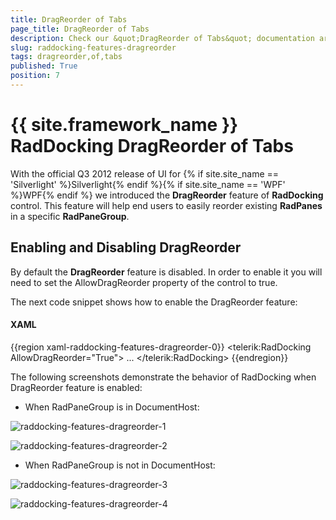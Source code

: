 ```yaml
---
title: DragReorder of Tabs
page_title: DragReorder of Tabs
description: Check our &quot;DragReorder of Tabs&quot; documentation article for the RadDocking {{ site.framework_name }} control.
slug: raddocking-features-dragreorder
tags: dragreorder,of,tabs
published: True
position: 7
---
```


# {{ site.framework_name }} RadDocking DragReorder of Tabs

With the official Q3 2012 release of UI for {% if site.site_name == 'Silverlight' %}Silverlight{% endif %}{% if site.site_name == 'WPF' %}WPF{% endif %} we introduced the __DragReorder__ feature of __RadDocking__ control. This feature will help end users to easily reorder existing __RadPanes__ in a specific __RadPaneGroup__.

## Enabling and Disabling DragReorder

By default the __DragReorder__ feature is disabled. In order to enable it you will need to set the AllowDragReorder property of the control to true.

The next code snippet shows how to enable the DragReorder feature:

#### __XAML__

{{region xaml-raddocking-features-dragreorder-0}}
	<telerik:RadDocking AllowDragReorder="True">
	    ...
	</telerik:RadDocking>
{{endregion}}

The following screenshots demonstrate the behavior of RadDocking when DragReorder feature is enabled:

* When RadPaneGroup is in DocumentHost:

![raddocking-features-dragreorder-1](images/raddocking-features-dragreorder-1.png)

![raddocking-features-dragreorder-2](images/raddocking-features-dragreorder-2.png)

* When RadPaneGroup is not in DocumentHost:

![raddocking-features-dragreorder-3](images/raddocking-features-dragreorder-3.png)

![raddocking-features-dragreorder-4](images/raddocking-features-dragreorder-4.png)
